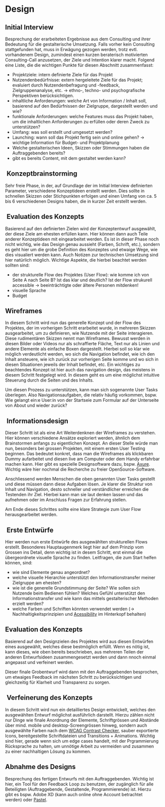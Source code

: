 # Design

## Initial Interview

Besprechung der erarbeiteten Ergebnisse aus dem Consulting und ihrer Bedeutung für die gestalterische Umsetzung. Falls vorher kein Consulting stattgefunden hat, muss in Erwägung gezogen werden, trotz evtl. vorhandenem Design, zumindest einen kurzen beraterisch motivierten Consulting-Call anzusetzen, der Ziele und Intention klarer macht. Folgend eine Liste, die die wichtigen Punkte für diesen Abschnitt zusammenfasst:

- Projektziele: intern definierte Ziele für das Projekt
- Nutzendenbedürfnisse: extern hergeleitete Ziele für das Projekt; evaluiert durch Nutzendenbefragung und -feedback, Zielgruppenanalyse, etc. -> ethno-, techno- und psychografische Perspektiven berücksichtigen.
- inhaltliche Anforderungen: welche Art von Information / Inhalt soll, basierend auf den Bedürfnissen der Zielgruppe, dargestellt werden und wie?
- funktionale Anforderungen: welche Features muss das Projekt haben, um die inhaltlichen Anforderungen zu erfüllen oder deren Zweck zu unterstützen?
- Umfang: was soll erstellt und umgesetzt werden?
- Launching: wann soll das Projekt fertig sein und online gehen? -> wichtige Information für Budget- und Projektplanung
- Welche gestalterischen Ideen, Skizzen oder Stimmungen haben die Auftraggebenden bereits?
- gibt es bereits Content, mit dem gestaltet werden kann?

##  Konzeptbrainstorming

Sehr freie Phase, in der, auf Grundlage der im Initial Interview definierten Parameter, verschiedene Konzeptideen erstellt werden. Dies sollte in schnellen Skizzen oder Stichpunkten erfolgen und einen Umfang von ca. 5 bis 6 verschiedenen Designs haben, die in kurzer Zeit erstellt werden.

##  Evaluation des Konzepts

Basierend auf den definierten Zielen wird der Konzeptentwurf ausgewählt, der diese Ziele am ehesten erfüllen kann. Hier können dann auch Teile anderer Konzeptideen mit eingearbeitet werden. Es ist in dieser Phase noch nicht wichtig, wie das Design genau aussieht (Farben, Schrift, etc.), sondern es geht hier um die grobe Definition des Konzeptes und etwaige Wege, wie dies visualiert werden kann. Auch Notizen zur technischen Umsetzung sind hier natürlich möglich. Wichtige Aspekte, die hierbei beachtet werden sollten sind:

- der strukturelle Flow des Projektes (User Flow): wie komme ich von Seite A nach Seite B? Ist das klar und deutlich? Ist der Flow strukurell accessible -> beeinträchtigte oder ältere Personen mitdenken!
- visuelle Sprache
- Budget

## Wireframes

In diesem Schritt wird nun das generelle Konzept und der Flow des Projektes, der im vorherigen Schritt erarbeitet wurde, in mehreren Skizzen ausgearbeitet, um zu definieren, wie Nutzende mit der Seite interagieren. Diese rudimentären Skizzen nennt man Wireframes. Bewusst werden in diesen Bilder oder Videos nur als schraffierte Fläche, Text nur als Linien und andere Elemente als einfache Boxen dargestellt. Hierbei soll so klar wie möglich verdeutlicht werden, wo sich die Navigation befindet, wie ich den Inhalt ansteuere, wie ich zurück zur vorherigen Seite komme und wo sich in diesen Situationen jeweils der Inhalt befindet, etc. Ein wichtiges zu beachtendes Konzept ist hier auch das navigation design, das meistens in diesem Schritt festgelegt wird. In diesem geht es um eine möglichst intuitive Steuerung durch die Seiten und des Inhalts.

Um diesen Prozess zu unterstützen, kann man sich sogenannte User Tasks überlegen. Also Navigationsaufgaben, die relativ häufig vorkommen, bspw. Wie gelangt ein:e User:in von der Startseie zum Formular auf der Unterseite von About und wieder zurück?

##  Informationsdesign

Dieser Schritt ist als eine Art Weiterdenknen der Wireframes zu verstehen. Hier können verschiedene Ansätze exploriert werden, ähnlich dem Brainstormen anfangs zu eigentlichen Konzept. An dieser Stelle würde man nun, besonders bei grossen Projekten, mit einem ersten User Testing beginnen. Das bedeutet konkret, dass man die Wireframes als klickbaren Dummy aufarbeitet und diesen live am Computer oder dem Handy erfahrbar machen kann. Hier gibt es spezielle Designsoftware dazu, bspw. [Axure](https://www.axure.com/). Wichtig wäre hier nochmal die Recherche zu freier OpenSource-Software.

Anschliessend werden Menschen die oben genannten User Tasks gestellt und diese müssen dann diese Aufgaben lösen. Je klarer die Struktur von Inhalt und Navigation, desto schneller und verständlicher erreichen die Testenden ihr Ziel. Hierbei kann man sie laut denken lassen und das aufnehmen oder im Anschluss Fragen zur Erfahrung stellen.

Am Ende dieses Schrittes sollte eine klare Strategie zum User Flow herausgearbeitet werden.

##  Erste Entwürfe

Hier werden nun erste Entwürfe des ausgewählten strukturellen Flows erstellt. Besonderes Hauptaugenmerk liegt hier auf dem Prinzip vom Grossen ins Detail, denn wichtig ist in desem Schritt, erst einmal die übergeordnete visuelle Sprache zu finden. Leitfragen, die zum Start helfen können, sind:

- wie sind Elemente genau angeordnet?  
- welche visuelle Hierarchie unterstützt den Informationstransfer meiner Zielgruppe am ehesten?
- wie ist die generelle Grundstimmung der Seite? Wie sollen sich Nutzende beim Bedienen fühlen? Welches Gefühl unterstützt den Informationstransfer und wie kann das mittels gestalterischer Methoden erzielt werden?
- welche Farben und Schriften könnten verwendet werden (-> Nachhaltigkeitsprinzipien und [Acessibility](https://developer.mozilla.org/en-US/docs/Web/Accessibility) im Hinterkopf behalten)

## Evaluation des Konzepts

Basierend auf den Designzielen des Projektes wird aus diesen Entwürfen eines ausgewählt, welches diese bestmöglich erfüllt. Wenn es nötig ist, kann dieses, wie oben bereits beschrieben, aus mehreren Teilen der anderen Entwurfsideen zusammengesetzt werden und dann nnoch einmal angepasst und verfeinert werden.

Dieser finale Grobentwurf wird dann mit den Auftraggebenden besprochen, um etwaiges Feedback im nächsten Schritt zu berücksichtigen und gleichzeitig für Klarheit und Transparenz zu sorgen.

##  Verfeinerung des Konzepts

In diesem Schritt wird nun ein detailliertes Design entwickelt, welches den ausgewählten Entwurf möglichst ausführlich darstellt. Hierzu zählen nicht nur Dinge wie finale Anordnung der Elemente, Schriftgrössen und Abstände über mind. mobile und desktop-Screengrössen hinweg, sondern auch ausgewählte Farben nach dem [WCAG Contrast Checker](https://contrastchecker.com/), sauber exportierte Icons, bereitgestellte Schriftdateien und Transitions + Animations. Wichtig sind hier, gerade wenn sich um edge cases handelt, mit der Prgrammierung Rücksprache zu halten, um unnötige Arbeit zu vermeiden und zusammen zu einer nachhaltigen Lösung zu kommen.

## Abnahme des Designs

Besprechung des fertigen Entwurfs mit den Auftraggebenden. Wichtig ist hier, ein Tool für den Feedback Loop zu benutzen, der zugänglich für alle Beteiligten (Auftraggebende, Gestaltende, Programmierende) ist. Hierzu gibt es bspw. Adobe XD (kann auch online ohne Account betrachtet werden) oder [Pastel](https://usepastel.com/).
